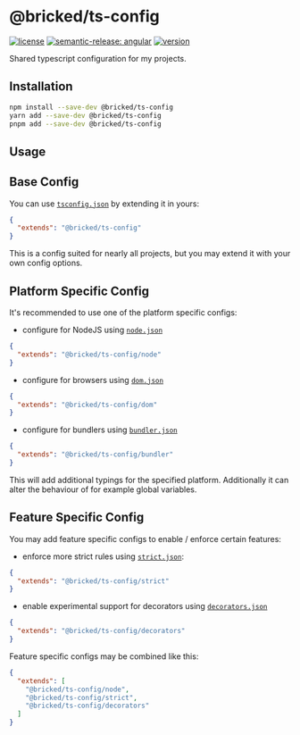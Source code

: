 # @bricked/ts-config

[![license](https://img.shields.io/github/license/brycked/ts-config)](LICENSE.md)
[![semantic-release: angular](https://img.shields.io/badge/semantic--release-angular-e10079?logo=semantic-release)](https://github.com/semantic-release/semantic-release)
[![version](https://img.shields.io/npm/v/@bricked/ts-config?color=crimson&logo=npm)](https://www.npmjs.com/package/@bricked/ts-config)

Shared typescript configuration for my projects.

## Installation

```sh
npm install --save-dev @bricked/ts-config
yarn add --save-dev @bricked/ts-config
pnpm add --save-dev @bricked/ts-config
```

## Usage

## Base Config

You can use [`tsconfig.json`](./tsconfig.json) by extending it in yours:

```json
{
  "extends": "@bricked/ts-config"
}
```

This is a config suited for nearly all projects, but you may extend it with your own config options.

## Platform Specific Config

It's recommended to use one of the platform specific configs:

- configure for NodeJS using [`node.json`](./node.json)

```json
{
  "extends": "@bricked/ts-config/node"
}
```

- configure for browsers using [`dom.json`](./dom.json)

```json
{
  "extends": "@bricked/ts-config/dom"
}
```

- configure for bundlers using [`bundler.json`](./bundler.json)

```json
{
  "extends": "@bricked/ts-config/bundler"
}
```

This will add additional typings for the specified platform. Additionally it can alter the behaviour of for example global variables.

## Feature Specific Config

You may add feature specific configs to enable / enforce certain features:

- enforce more strict rules using [`strict.json`](./strict.json):

```json
{
  "extends": "@bricked/ts-config/strict"
}
```

- enable experimental support for decorators using [`decorators.json`](./decorators.json)

```json
{
  "extends": "@bricked/ts-config/decorators"
}
```

Feature specific configs may be combined like this:

```json
{
  "extends": [
    "@bricked/ts-config/node",
    "@bricked/ts-config/strict",
    "@bricked/ts-config/decorators"
  ]
}
```
